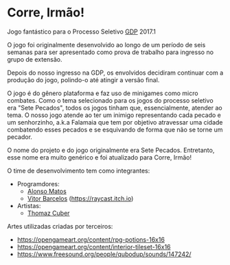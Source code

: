 # Corre, Irmão!
Jogo fantástico para o Processo Seletivo [GDP](http://gdpufrj.itch.io/) 2017.1

O jogo foi originalmente desenvolvido ao longo de um período de seis semanas para ser apresentado como prova de trabalho para ingresso no grupo de extensão.

Depois do nosso ingresso na GDP, os envolvidos decidiram continuar com a produção do jogo, polindo-o até atingir a versão final.

O jogo é do gênero plataforma e faz uso de minigames como micro combates. Como o tema selecionado para os jogos do processo seletivo era "Sete Pecados", todos os jogos tinham que, essencialmente, atender ao tema. O nosso jogo atende ao ter um inimigo representando cada pecado e um senhorzinho, a.k.a Falamaia que tem por objetivo atravessar uma cidade combatendo esses pecados e se esquivando de forma que não se torne um pecador.

O nome do projeto e do jogo originalmente era Sete Pecados. Entretanto, esse nome era muito genérico e foi atualizado para Corre, Irmão!


O time de desenvolvimento tem como integrantes:
* Programdores:
  * [Alonso Matos](https://github.com/sottam)
  * [Vitor Barcelos](https://github.com/vband) (https://raycast.itch.io)
* Artistas:
  * [Thomaz Cuber](https://github.com/tomazcuber)

Artes utilizadas criadas por terceiros:
* https://opengameart.org/content/rpg-potions-16x16
* https://opengameart.org/content/interior-tileset-16x16
* https://www.freesound.org/people/qubodup/sounds/147242/
